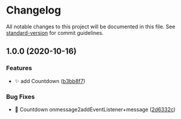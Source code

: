 # Changelog

All notable changes to this project will be documented in this file. See [standard-version](https://github.com/conventional-changelog/standard-version) for commit guidelines.

## 1.0.0 (2020-10-16)

### Features

- ✨ add Countdown ([b3bb8f7](https://github.com/jsany/rc/commit/b3bb8f7856fccf4104d41be5988010b448ccfb26))

### Bug Fixes

- 🐛 Countdown onmessage2addEventListener+message ([2d6332c](https://github.com/jsany/rc/commit/2d6332c0e97e339226feb0fd0a2b99cd9ac5cf6b))
